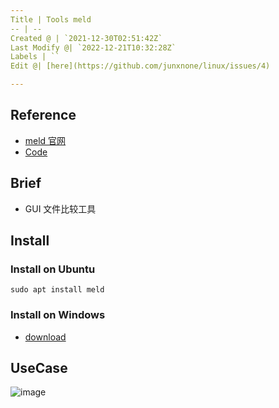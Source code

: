 ```yaml
---
Title | Tools meld
-- | --
Created @ | `2021-12-30T02:51:42Z`
Last Modify @| `2022-12-21T10:32:28Z`
Labels | ``
Edit @| [here](https://github.com/junxnone/linux/issues/4)

---
```

## Reference
- [meld 官网](https://meldmerge.org/)
- [Code](https://gitlab.gnome.org/GNOME/meld)

## Brief
- GUI 文件比较工具

## Install

### Install on Ubuntu

```
sudo apt install meld
```

### Install on Windows
- [download](https://download.gnome.org/binaries/win32/meld/)

## UseCase

![image](https://user-images.githubusercontent.com/2216970/147717778-04f9d1b8-a640-474d-9db0-dfb759678d98.png)


